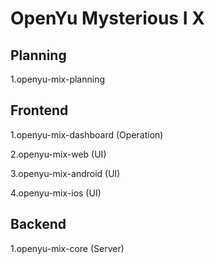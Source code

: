 # OpenYu Mysterious I X

## Planning

1.openyu-mix-planning

## Frontend

1.openyu-mix-dashboard (Operation)

2.openyu-mix-web (UI)

3.openyu-mix-android (UI)

4.openyu-mix-ios (UI)

## Backend

1.openyu-mix-core (Server)
